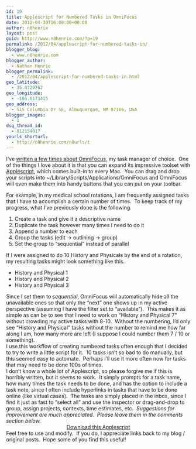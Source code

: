 ```yaml
---
id: 19
title: Applescript for Numbered Tasks in OmniFocus
date: 2012-04-30T16:00:00+00:00
author: n8henrie
layout: post
guid: http://www.n8henrie.com/?p=19
permalink: /2012/04/applescript-for-numbered-tasks-in/
blogger_blog:
  - www.n8henrie.com
blogger_author:
  - Nathan Henrie
blogger_permalink:
  - /2012/04/applescript-for-numbered-tasks-in.html
geo_latitude:
  - 35.0729762
geo_longitude:
  - -106.6173415
geo_address:
  - 515 Columbia Dr SE, Albuquerque, NM 87106, USA
blogger_images:
  - 1
dsq_thread_id:
  - 812154017
yourls_shorturl:
  - http://n8henrie.com/n8urls/t
---
```

I&#8217;ve <a href="http://www.n8henrie.com/search/label/OmniFocus" target="_blank">written a few times about OmniFocus</a>, my task manager of choice.  One of the things I love about it is that you can expand its impressive toolset with <a href="https://en.wikipedia.org/wiki/Applescript" target="_blank">Applescript</a>, which comes built-in to every Mac.  You can drag and drop your scripts into ~/Library/Scripts/Applications/OmniFocus and OmniFocus will even make them into handy buttons that you can put on your toolbar.

For example, in my medical school rotations, I am frequently assigned tasks that I have to accomplish a certain number of times.  To keep track of my progress, what I&#8217;ve previously done is the following.

  1. Create a task and give it a descriptive name
  2. Duplicate the task however many times I need to do it
  3. Append a number to each
  4. Group the tasks (edit -> outlining -> group)
  5. Set the group to &#8220;sequential&#8221; instead of parallel

<div>
  If I were assigned to do 10 History and Physicals by the end of a rotation, my resulting tasks might look something like this.
</div>

<div>
  <ul>
    <li>
      History and Physical 1
    </li>
    <li>
      History and Physical 2
    </li>
    <li>
      History and Physical 3
    </li>
  </ul>
  
  <div>
    Since I set them to <i>sequential</i>, OmniFocus will automatically hide all the unavailable ones so that only the &#8220;next&#8221; one shows up in my active perspective (assuming I have the filter set to &#8220;available&#8221;).  This makes it as simple as can be to see that I need to work on &#8220;History and Physical 7&#8221; without crowding my active tasks with 8-10.  Without the numbering, I&#8217;d only see &#8220;History and Physical&#8221; tasks without the number to remind me how far along I am, how many more are left (I suppose I could number them 7 / 10 or something).
  </div>
</div>

<div>
</div>

<div>
  I use this workflow of creating numbered tasks often enough that I decided to try to write a little script for it.  10 tasks isn&#8217;t so bad to do manually, but this seemed easy to automate.  Perhaps I&#8217;ll use it more often now for tasks that may need to be done 100s of times.
</div>

<div>
</div>

<div>
  I don&#8217;t know a whole lot of Applescript, so please forgive me if this is horribly written, but it seems to work.  It simply prompts for a task name, how many times the task needs to be done, and has the option to include a task note, since I often include hyperlinks in tasks that have to be done online (like virtual cases).  The tasks are simply placed in the inbox, since I find it just as fast to &#8220;select all&#8221; and use the inspector or drag-and-drop to group, assign projects, contexts, time estimates, etc.  <i>Suggestions for improvement are much appreciated.  Please leave them in the comments section below.</i>
</div>

<div style="text-align: center;">
  <a href="http://cl.ly/2i0q1U1e1s0c322X3X2k" target="_blank">Download this Applescript</a>
</div>



<div style="text-align: center;">
</div>

<div style="text-align: left;">
  Feel free to use and modify.  If you do, I appreciate links back to my blog / original posts.  Hope some of you find this useful!
</div>